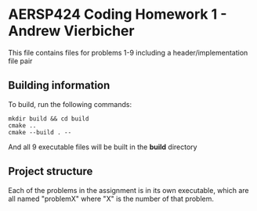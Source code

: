 # AERSP424 Coding Homework 1 - Andrew Vierbicher
This file contains files for problems 1-9 including a header/implementation file pair

## Building information
To build, run the following commands:
```
mkdir build && cd build
cmake ..
cmake --build . --
```
And all 9 executable files will be built in the **build** directory

## Project structure
Each of the problems in the assignment is in its own executable, which are all named "problemX" where "X" is the number of that problem.